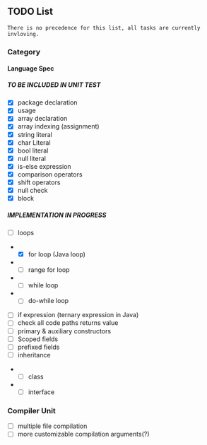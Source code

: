 ## TODO List
``There is no precedence for this list, all tasks are currently invloving.``
### Category
#### Language Spec

##### TO BE INCLUDED IN UNIT TEST

- [x] package declaration
- [x] usage
- [x] array declaration
- [x] array indexing (assignment)
- [x] string literal
- [x] char Literal
- [x] bool literal
- [x] null literal
- [x] is-else expression
- [x] comparison operators
- [x] shift operators
- [x] null check
- [x] block

##### IMPLEMENTATION IN PROGRESS

- [ ] loops
- - [x] for loop (Java loop)
- - [ ] range for loop
- - [ ] while loop
- - [ ] do-while loop
- [ ] if expression (ternary expression in Java)
- [ ] check all code paths returns value
- [ ] primary & auxiliary constructors
- [ ] Scoped fields
- [ ] prefixed fields
- [ ] inheritance
- - [ ] class
- - [ ] interface

### Compiler Unit

- [ ] multiple file compilation
- [ ] more customizable compilation arguments(?)
